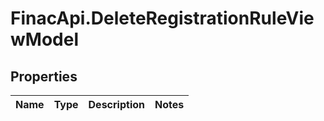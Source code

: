 # FinacApi.DeleteRegistrationRuleViewModel

## Properties
Name | Type | Description | Notes
------------ | ------------- | ------------- | -------------
